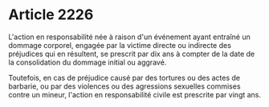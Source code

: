 # Article 2226

<p>L'action en responsabilité née à raison d'un événement ayant entraîné un dommage corporel, engagée par la victime directe ou indirecte des préjudices qui en résultent, se prescrit par dix ans à compter de la date de la consolidation du dommage initial ou aggravé.</p><p>Toutefois, en cas de préjudice causé par des tortures ou des actes de barbarie, ou par des violences ou des agressions sexuelles commises contre un mineur, l'action en responsabilité civile est prescrite par vingt ans.</p>